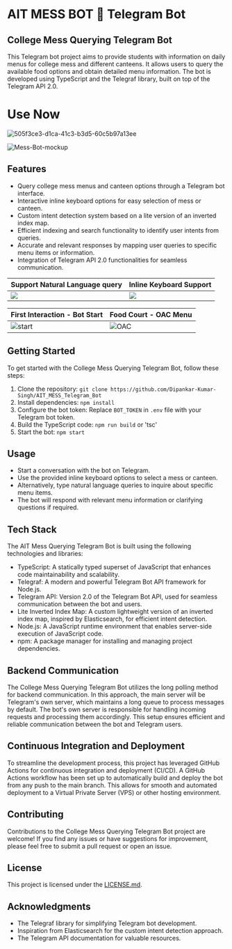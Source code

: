 # AIT MESS BOT 🤖 Telegram Bot 
## College Mess Querying Telegram Bot

This Telegram bot project aims to provide students with information on daily menus for college mess and different canteens. It allows users to query the available food options and obtain detailed menu information. The bot is developed using TypeScript and the Telegraf library, built on top of the Telegram API 2.0.

# Use Now 
![505f3ce3-d1ca-41c3-b3d5-60c5b97a13ee](https://github.com/Dipankar-Kumar-Singh/AIT_MESS_Telegram_Bot/assets/66475186/e14d44c1-0ec2-44f3-8414-d3c99fee5183)

![Mess-Bot-mockup](https://github.com/Dipankar-Kumar-Singh/AIT_MESS_Telegram_Bot/assets/66475186/30defce8-abe0-4a88-a6d1-335901676b19)





## Features

- Query college mess menus and canteen options through a Telegram bot interface.
- Interactive inline keyboard options for easy selection of mess or canteen.
- Custom intent detection system based on a lite version of an inverted index map.
- Efficient indexing and search functionality to identify user intents from queries.
- Accurate and relevant responses by mapping user queries to specific menu items or information.
- Integration of Telegram API 2.0 functionalities for seamless communication.

Support Natural Language query | Inline Keyboard Support 
--- | ---
![](https://github.com/Dipankar-Kumar-Singh/AIT_MESS_Telegram_Bot/assets/66475186/b6c99c41-c949-47a1-a215-7cd517214821) | ![](https://github.com/Dipankar-Kumar-Singh/AIT_MESS_Telegram_Bot/assets/66475186/46fbc9e9-a0c1-41e4-a9aa-f3cd61ba6695)

First Interaction - Bot Start | Food Court - OAC Menu  
--- | ---
 ![start](https://github.com/Dipankar-Kumar-Singh/AIT_MESS_Telegram_Bot/assets/66475186/9ab3941d-5c09-4b63-a86b-00ab3775c5d2) | ![OAC](https://github.com/Dipankar-Kumar-Singh/AIT_MESS_Telegram_Bot/assets/66475186/81a82d70-74fc-48c8-8ecc-02276f10836e)

## Getting Started

To get started with the College Mess Querying Telegram Bot, follow these steps:

1. Clone the repository: `git clone https://github.com/Dipankar-Kumar-Singh/AIT_MESS_Telegram_Bot`
2. Install dependencies: `npm install`
3. Configure the bot token: Replace `BOT_TOKEN` in `.env` file with your Telegram bot token.
4. Build the TypeScript code: `npm run build` or 'tsc'
5. Start the bot: `npm start`

## Usage

- Start a conversation with the bot on Telegram.
- Use the provided inline keyboard options to select a mess or canteen.
- Alternatively, type natural language queries to inquire about specific menu items.
- The bot will respond with relevant menu information or clarifying questions if required.



## Tech Stack

The AIT Mess Querying Telegram Bot is built using the following technologies and libraries:

- TypeScript: A statically typed superset of JavaScript that enhances code maintainability and scalability.
- Telegraf: A modern and powerful Telegram Bot API framework for Node.js.
- Telegram API: Version 2.0 of the Telegram Bot API, used for seamless communication between the bot and users.
- Lite Inverted Index Map: A custom lightweight version of an inverted index map, inspired by Elasticsearch, for efficient intent detection.
- Node.js: A JavaScript runtime environment that enables server-side execution of JavaScript code.
- npm: A package manager for installing and managing project dependencies.

## Backend Communication

The College Mess Querying Telegram Bot utilizes the long polling method for backend communication. In this approach, the main server will be Telegram's own server, which maintains a long queue to process messages by default. The bot's own server is responsible for handling incoming requests and processing them accordingly. This setup ensures efficient and reliable communication between the bot and Telegram users.

## Continuous Integration and Deployment

To streamline the development process, this project has leveraged GitHub Actions for continuous integration and deployment (CI/CD). A GitHub Actions workflow has been set up to automatically build and deploy the bot from any push to the main branch. This allows for smooth and automated deployment to a Virtual Private Server (VPS) or other hosting environment.

## Contributing

Contributions to the College Mess Querying Telegram Bot project are welcome! If you find any issues or have suggestions for improvement, please feel free to submit a pull request or open an issue.

## License

This project is licensed under the [LICENSE.md]().

## Acknowledgments

- The Telegraf library for simplifying Telegram bot development.
- Inspiration from Elasticsearch for the custom intent detection approach.
- The Telegram API documentation for valuable resources.
